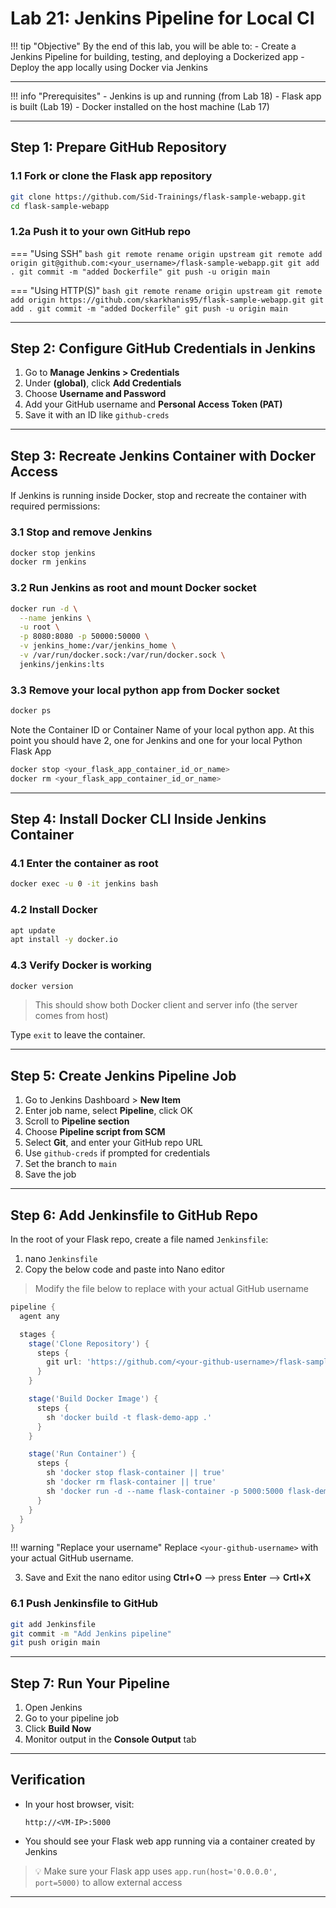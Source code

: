 # Lab 21: Jenkins Pipeline for Local CI

!!! tip "Objective"
    By the end of this lab, you will be able to:
    - Create a Jenkins Pipeline for building, testing, and deploying a Dockerized app
    - Deploy the app locally using Docker via Jenkins

---

!!! info "Prerequisites"
    - Jenkins is up and running (from Lab 18)
    - Flask app is built (Lab 19)
    - Docker installed on the host machine (Lab 17)

---

## Step 1: Prepare GitHub Repository

### 1.1 Fork or clone the Flask app repository
```bash
git clone https://github.com/Sid-Trainings/flask-sample-webapp.git
cd flask-sample-webapp
```

### 1.2a Push it to your own GitHub repo

=== "Using SSH"
    ```bash
    git remote rename origin upstream
    git remote add origin git@github.com:<your_username>/flask-sample-webapp.git
    git add .
    git commit -m "added Dockerfile"
    git push -u origin main
    ```

=== "Using HTTP(S)"
    ```bash
    git remote rename origin upstream
    git remote add origin https://github.com/skarkhanis95/flask-sample-webapp.git
    git add .
    git commit -m "added Dockerfile"
    git push -u origin main
    ```


---

## Step 2: Configure GitHub Credentials in Jenkins

1. Go to **Manage Jenkins > Credentials**
2. Under **(global)**, click **Add Credentials**
3. Choose **Username and Password**
4. Add your GitHub username and **Personal Access Token (PAT)**
5. Save it with an ID like `github-creds`

---

## Step 3: Recreate Jenkins Container with Docker Access

If Jenkins is running inside Docker, stop and recreate the container with required permissions:

### 3.1 Stop and remove Jenkins
```bash
docker stop jenkins
docker rm jenkins
```

### 3.2 Run Jenkins as root and mount Docker socket
```bash
docker run -d \
  --name jenkins \
  -u root \
  -p 8080:8080 -p 50000:50000 \
  -v jenkins_home:/var/jenkins_home \
  -v /var/run/docker.sock:/var/run/docker.sock \
  jenkins/jenkins:lts
```

### 3.3 Remove your local python app from Docker socket
```bash
docker ps
```

Note the Container ID or Container Name of your local python app. At this point you should have 2, one for Jenkins and one for your local Python Flask App

```bash
docker stop <your_flask_app_container_id_or_name>
docker rm <your_flask_app_container_id_or_name>
```

---

## Step 4: Install Docker CLI Inside Jenkins Container

### 4.1 Enter the container as root
```bash
docker exec -u 0 -it jenkins bash
```

### 4.2 Install Docker
```bash
apt update
apt install -y docker.io
```

### 4.3 Verify Docker is working
```bash
docker version
```
>This should show both Docker client and server info (the server comes from host)

Type `exit` to leave the container.

---

## Step 5: Create Jenkins Pipeline Job

1. Go to Jenkins Dashboard > **New Item**
2. Enter job name, select **Pipeline**, click OK
3. Scroll to **Pipeline section**
4. Choose **Pipeline script from SCM**
5. Select **Git**, and enter your GitHub repo URL
6. Use `github-creds` if prompted for credentials
7. Set the branch to `main`
8. Save the job

---

## Step 6: Add Jenkinsfile to GitHub Repo

In the root of your Flask repo, create a file named `Jenkinsfile`:

1. nano ```Jenkinsfile```
2. Copy the below code and paste into Nano editor

>Modify the file below to replace <your-github-username> with your actual GitHub username

```groovy
pipeline {
  agent any

  stages {
    stage('Clone Repository') {
      steps {
        git url: 'https://github.com/<your-github-username>/flask-sample-webapp.git', branch: 'main'
      }
    }

    stage('Build Docker Image') {
      steps {
        sh 'docker build -t flask-demo-app .'
      }
    }

    stage('Run Container') {
      steps {
        sh 'docker stop flask-container || true'
        sh 'docker rm flask-container || true'
        sh 'docker run -d --name flask-container -p 5000:5000 flask-demo-app'
      }
    }
  }
}
```

!!! warning "Replace your username"
    Replace `<your-github-username>` with your actual GitHub username.

3. Save and Exit the nano editor using **Ctrl+O** --> press **Enter** --> **Crtl+X**

### 6.1 Push Jenkinsfile to GitHub
```bash
git add Jenkinsfile
git commit -m "Add Jenkins pipeline"
git push origin main
```

---

## Step 7: Run Your Pipeline

1. Open Jenkins
2. Go to your pipeline job
3. Click **Build Now**
4. Monitor output in the **Console Output** tab

---

## Verification
- In your host browser, visit:
  ```
  http://<VM-IP>:5000
  ```
- You should see your Flask web app running via a container created by Jenkins

> 💡 Make sure your Flask app uses `app.run(host='0.0.0.0', port=5000)` to allow external access

---

